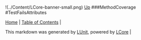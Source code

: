 !(../Content/LCore-banner-small.png)
[Up](MethodCoverage.md)
###MethodCoverage
#TestFailsAttributes

[Home](../../README.md) | [Table of Contents](../../TableOfContents.md) | 


This markdown was generated by [LUnit](https://github.com/CodeSingularity/LUnit), powered by [LCore](https://github.com/CodeSingularity/LCore) | 

